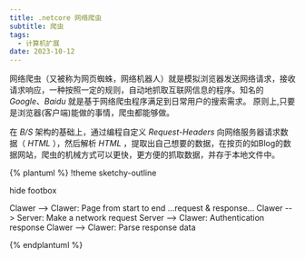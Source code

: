 ```yaml
---
title: .netcore 网络爬虫
subtitle: 爬虫
tags: 
  - 计算机扩展
date: 2023-10-12
---
```


网络爬虫（又被称为网页蜘蛛，网络机器人）就是模拟浏览器发送网络请求，接收请求响应，一种按照一定的规则，自动地抓取互联网信息的程序。知名的 *Google*、*Baidu* 就是基于网络爬虫程序满足到日常用户的搜索需求。
原则上,只要是浏览器(客户端)能做的事情，爬虫都能够做。

在 *B/S* 架构的基础上，通过编程自定义 *Request-Headers* 向网络服务器请求数据（ *HTML* ），然后解析 *HTML* ，提取出自己想要的数据，在按页的如Blog的数据网站，爬虫的机械方式可以更快，更方便的抓取数据，并存于本地文件中。

{% plantuml %}
!theme sketchy-outline

hide footbox

Clawer --> Clawer: Page from start to end
...request & response...
Clawer --> Server: Make a network request
Server --> Clawer: Authentication response
Clawer --> Clawer: Parse response data

{% endplantuml %}
